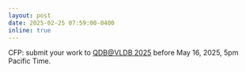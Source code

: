 ```yaml
---
layout: post
date: 2025-02-25 07:59:00-0400
inline: true
---
```


CFP: submit your work to <a href= 'https://qdb-workshop.github.io/'> QDB@VLDB 2025</a> before May 16, 2025, 5pm Pacific Time. 